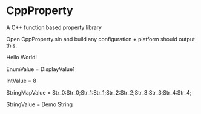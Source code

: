 # CppProperty
A C++ function based property library

Open CppProperty.sln and build any configuration + platform should output this:

Hello World!

EnumValue = DisplayValue1

IntValue = 8

StringMapValue = Str_0:Str_0;Str_1:Str_1;Str_2:Str_2;Str_3:Str_3;Str_4:Str_4;

StringValue = Demo String
